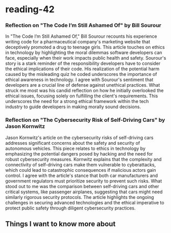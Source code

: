 # reading-42

### Reflection on "The Code I’m Still Ashamed Of" by Bill Sourour

In "The Code I’m Still Ashamed Of," Bill Sourour recounts his experience writing code for a pharmaceutical company's marketing website that deceptively promoted a drug to teenage girls. This article touches on ethics in technology by highlighting the moral dilemmas software developers can face, especially when their work impacts public health and safety. Sourour's story is a stark reminder of the responsibility developers have to consider the ethical implications of their code. His realization of the potential harm caused by the misleading quiz he coded underscores the importance of ethical awareness in technology. I agree with Sourour's sentiment that developers are a crucial line of defense against unethical practices. What struck me most was his candid reflection on how he initially overlooked the ethical issues, focusing solely on fulfilling the client's requirements. This underscores the need for a strong ethical framework within the tech industry to guide developers in making morally sound decisions.

### Reflection on "The Cybersecurity Risk of Self-Driving Cars" by Jason Kornwitz

Jason Kornwitz's article on the cybersecurity risks of self-driving cars addresses significant concerns about the safety and security of autonomous vehicles. This piece relates to ethics in technology by emphasizing the potential dangers posed by hacking and the need for robust cybersecurity measures. Kornwitz explains that the complexity and connectivity of self-driving cars make them vulnerable to cyberattacks, which could lead to catastrophic consequences if malicious actors gain control. I agree with the article's stance that both car manufacturers and government regulators must prioritize security to prevent such risks. What stood out to me was the comparison between self-driving cars and other critical systems, like passenger airplanes, suggesting that cars might need similarly rigorous security protocols. The article highlights the ongoing challenges in securing advanced technologies and the ethical imperative to protect public safety through diligent cybersecurity practices.

## Things I want to know more about